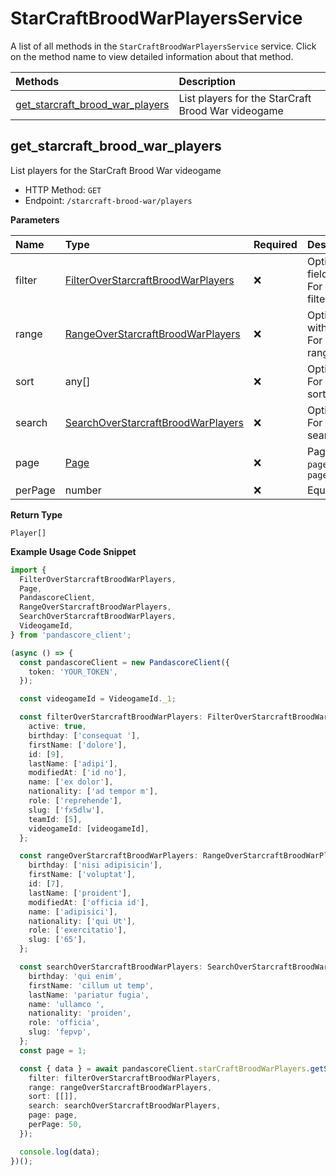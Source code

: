 # StarCraftBroodWarPlayersService

A list of all methods in the `StarCraftBroodWarPlayersService` service. Click on the method name to view detailed information about that method.

| Methods                                                             | Description                                        |
| :------------------------------------------------------------------ | :------------------------------------------------- |
| [get_starcraft_brood_war_players](#get_starcraft_brood_war_players) | List players for the StarCraft Brood War videogame |

## get_starcraft_brood_war_players

List players for the StarCraft Brood War videogame

- HTTP Method: `GET`
- Endpoint: `/starcraft-brood-war/players`

**Parameters**

| Name    | Type                                                                                  | Required | Description                                                                                                                                         |
| :------ | :------------------------------------------------------------------------------------ | :------- | :-------------------------------------------------------------------------------------------------------------------------------------------------- |
| filter  | [FilterOverStarcraftBroodWarPlayers](../models/FilterOverStarcraftBroodWarPlayers.md) | ❌       | Options to filter results. String fields are case sensitive <br/>For more information on filtering, see [docs](/docs/filtering-and-sorting#filter). |
| range   | [RangeOverStarcraftBroodWarPlayers](../models/RangeOverStarcraftBroodWarPlayers.md)   | ❌       | Options to select results within ranges <br/>For more information on ranges, see [docs](/docs/filtering-and-sorting#range).                         |
| sort    | any[]                                                                                 | ❌       | Options to sort results <br/>For more information on sorting, see [docs](/docs/filtering-and-sorting#sort).                                         |
| search  | [SearchOverStarcraftBroodWarPlayers](../models/SearchOverStarcraftBroodWarPlayers.md) | ❌       | Options to search results <br/>For more information on searching, see [docs](/docs/filtering-and-sorting#search).                                   |
| page    | [Page](../models/Page.md)                                                             | ❌       | Pagination in the form of `page=2` or `page[size]=30&page[number]=2`                                                                                |
| perPage | number                                                                                | ❌       | Equivalent to `page[size]`                                                                                                                          |

**Return Type**

`Player[]`

**Example Usage Code Snippet**

```typescript
import {
  FilterOverStarcraftBroodWarPlayers,
  Page,
  PandascoreClient,
  RangeOverStarcraftBroodWarPlayers,
  SearchOverStarcraftBroodWarPlayers,
  VideogameId,
} from 'pandascore_client';

(async () => {
  const pandascoreClient = new PandascoreClient({
    token: 'YOUR_TOKEN',
  });

  const videogameId = VideogameId._1;

  const filterOverStarcraftBroodWarPlayers: FilterOverStarcraftBroodWarPlayers = {
    active: true,
    birthday: ['consequat '],
    firstName: ['dolore'],
    id: [9],
    lastName: ['adipi'],
    modifiedAt: ['id no'],
    name: ['ex dolor'],
    nationality: ['ad tempor m'],
    role: ['reprehende'],
    slug: ['fx5dlw'],
    teamId: [5],
    videogameId: [videogameId],
  };

  const rangeOverStarcraftBroodWarPlayers: RangeOverStarcraftBroodWarPlayers = {
    birthday: ['nisi adipisicin'],
    firstName: ['voluptat'],
    id: [7],
    lastName: ['proident'],
    modifiedAt: ['officia id'],
    name: ['adipisici'],
    nationality: ['qui Ut'],
    role: ['exercitatio'],
    slug: ['65'],
  };

  const searchOverStarcraftBroodWarPlayers: SearchOverStarcraftBroodWarPlayers = {
    birthday: 'qui enim',
    firstName: 'cillum ut temp',
    lastName: 'pariatur fugia',
    name: 'ullamco ',
    nationality: 'proiden',
    role: 'officia',
    slug: 'fepvp',
  };
  const page = 1;

  const { data } = await pandascoreClient.starCraftBroodWarPlayers.getStarcraftBroodWarPlayers({
    filter: filterOverStarcraftBroodWarPlayers,
    range: rangeOverStarcraftBroodWarPlayers,
    sort: [[]],
    search: searchOverStarcraftBroodWarPlayers,
    page: page,
    perPage: 50,
  });

  console.log(data);
})();
```

<!-- This file was generated by liblab | https://liblab.com/ -->
